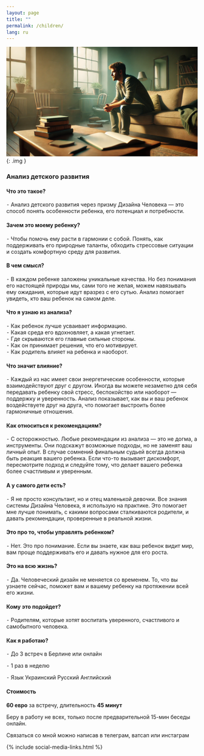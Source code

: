 ```yaml
---
layout: page
title: ""
permalink: /children/
lang: ru
---
```


![Alt text](/assets/images/tmp.png){: .img }

### Анализ детского развития  

#### Что это такое?
⁃ Анализ детского развития через призму Дизайна Человека — это способ понять особенности ребенка, его потенциал и потребности.  

#### Зачем это моему ребенку?
⁃ Чтобы помочь ему расти в гармонии с собой. Понять, как поддерживать его природные таланты, обходить стрессовые ситуации и создать комфортную среду для развития.  

#### В чем смысл?
⁃ В каждом ребенке заложены уникальные качества. Но без понимания его настоящей природы мы, сами того не желая, можем навязывать ему ожидания, которые идут вразрез с его сутью. Анализ помогает увидеть, кто ваш ребенок на самом деле.  

#### Что я узнаю из анализа?
⁃ Как ребенок лучше усваивает информацию.  
⁃ Какая среда его вдохновляет, а какая угнетает.  
⁃ Где скрываются его главные сильные стороны.  
⁃ Как он принимает решения, что его мотивирует.  
⁃ Как родитель влияет на ребенка и наоборот.  

#### Что значит влияние?
⁃ Каждый из нас имеет свои энергетические особенности, которые взаимодействуют друг с другом. Иногда вы можете незаметно для себя передавать ребенку свой стресс, беспокойство или наоборот — поддержку и уверенность. Анализ показывает, как вы и ваш ребенок воздействуете друг на друга, что помогает выстроить более гармоничные отношения.  

#### Как относиться к рекомендациям?  
⁃ С осторожностью. Любые рекомендации из анализа — это не догма, а инструменты. Они подскажут возможные подходы, но не заменят ваш личный опыт. В случае сомнений финальным судьей всегда должна быть реакция вашего ребенка. Если что-то вызывает дискомфорт, пересмотрите подход и следуйте тому, что делает вашего ребенка более счастливым и уверенным.  

#### А у самого дети есть?
⁃ Я не просто консультант, но и отец маленькой девочки. Все знания системы Дизайна Человека, я использую на практике. Это помогает мне лучше понимать, с какими вопросами сталкиваются родители, и давать рекомендации, проверенные в реальной жизни.

#### Это про то, чтобы управлять ребенком?
⁃ Нет. Это про понимание. Если вы знаете, как ваш ребенок видит мир, вам проще поддерживать его и давать нужное для его роста.  

#### Это на всю жизнь?
⁃ Да. Человеческий дизайн не меняется со временем. То, что вы узнаете сейчас, поможет вам и вашему ребенку на протяжении всей его жизни.  

#### Кому это подойдет?
⁃ Родителям, которые хотят воспитать уверенного, счастливого и самобытного человека.  

#### Как я работаю?
⁃ До 3 встреч в Берлине или онлайн

⁃ 1 раз в неделю

⁃ Язык Украинский Русский Английский

#### Стоимость
**60 евро** за встречу, длительность **45 минут**

Беру в работу не всех, только после предварительной 15-мин беседы онлайн.

Связаться со мной можно написав в телеграм, ватсап или инстаграм

{% include social-media-links.html %}
